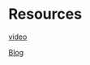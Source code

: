 # Resources 

[video](https://www.youtube.com/watch?v=0e6gmdYqXrc&t=255s)


[Blog](https://techvidvan.com/tutorials/project-in-python-typing-speed-test/)